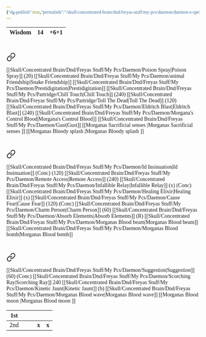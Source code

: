 ```yaml
---
{"dg-publish":true,"permalink":"/skull/concentrated-brain/dnd/freyas-stuff/my-pcs/daemon/daemon-s-spells/","title":"Daemon's Spells","tags":["Tagless"],"noteIcon":""}
---
```


<style id="Force_Custom_Fonts" type="text/css">@font-face{font-style:normal;font-family:"Merriweather";src:local("Merriweather")}@font-face{font-style:bolder;font-family:"Merriweather";src:local("Merriweather")}@font-face{font-style:normal;font-family:"Merriweather";src:local("Merriweather");unicode-range:U+0-FF,U+2E80-9FFF,U+F900-FAFF,U+FE30-FE4F,U+20000-2FA1F}@font-face{font-style:bolder;font-family:"Merriweather";src:local("Merriweather");unicode-range:U+0-FF,U+2E80-9FFF,U+F900-FAFF,U+FE30-FE4F,U+20000-2FA1F}@font-face{font-style:normal;font-family:"Merriweather";src:local("Merriweather");unicode-range:U+0-FF}@font-face{font-style:bolder;font-family:"Merriweather";src:local("Merriweather");unicode-range:U+0-FF}:not(pre):not(code):not(textarea):not(tt):not(kbd):not(samp):not(var){font-family:"Merriweather"!important}pre,code,textarea,tt,kbd,samp,var{font-family:monospace!important}pre *,code *,textarea *,tt *,kbd *,samp *,var *{font-family:monospace!important}</style>

| Wisdom | 14  | +6+1 |
|:------:|:---:|:----:|
# 
<div class="transclusion internal-embed is-loaded"><a class="markdown-embed-link" href="/skull/concentrated-brain/dnd/freyas-stuff/my-pcs/daemon/daemon-s-cantrips/" aria-label="Open link"><svg xmlns="http://www.w3.org/2000/svg" width="24" height="24" viewBox="0 0 24 24" fill="none" stroke="currentColor" stroke-width="2" stroke-linecap="round" stroke-linejoin="round" class="svg-icon lucide-link"><path d="M10 13a5 5 0 0 0 7.54.54l3-3a5 5 0 0 0-7.07-7.07l-1.72 1.71"></path><path d="M14 11a5 5 0 0 0-7.54-.54l-3 3a5 5 0 0 0 7.07 7.07l1.71-1.71"></path></svg></a><div class="markdown-embed">




<style id="Force_Custom_Fonts" type="text/css">@font-face{font-style:normal;font-family:"Merriweather";src:local("Merriweather")}@font-face{font-style:bolder;font-family:"Merriweather";src:local("Merriweather")}@font-face{font-style:normal;font-family:"Merriweather";src:local("Merriweather");unicode-range:U+0-FF,U+2E80-9FFF,U+F900-FAFF,U+FE30-FE4F,U+20000-2FA1F}@font-face{font-style:bolder;font-family:"Merriweather";src:local("Merriweather");unicode-range:U+0-FF,U+2E80-9FFF,U+F900-FAFF,U+FE30-FE4F,U+20000-2FA1F}@font-face{font-style:normal;font-family:"Merriweather";src:local("Merriweather");unicode-range:U+0-FF}@font-face{font-style:bolder;font-family:"Merriweather";src:local("Merriweather");unicode-range:U+0-FF}:not(pre):not(code):not(textarea):not(tt):not(kbd):not(samp):not(var){font-family:"Merriweather"!important}pre,code,textarea,tt,kbd,samp,var{font-family:monospace!important}pre *,code *,textarea *,tt *,kbd *,samp *,var *{font-family:monospace!important}</style>
[[Skull/Concentrated Brain/Dnd/Freyas Stuff/My Pcs/Daemon/Poison Spray\|Poison Spray]] (20)
[[Skull/Concentrated Brain/Dnd/Freyas Stuff/My Pcs/Daemon/animal Friendship\|Snake Friendship]]
[[Skull/Concentrated Brain/Dnd/Freyas Stuff/My Pcs/Daemon/Prestidigitation\|Prestidigitation]]
[[Skull/Concentrated Brain/Dnd/Freyas Stuff/My Pcs/Partridge/Chill Touch\|Chill Touch]] (240)
[[Skull/Concentrated Brain/Dnd/Freyas Stuff/My Pcs/Partridge/Toll The Dead\|Toll The Dead]] (120)
[[Skull/Concentrated Brain/Dnd/Freyas Stuff/My Pcs/Daemon/Eldritch Blast\|Eldritch Blast]] (240)
[[Skull/Concentrated Brain/Dnd/Freyas Stuff/My Pcs/Daemon/Morgana's Control Blood\|Morgana's Control Blood]]
[[Skull/Concentrated Brain/Dnd/Freyas Stuff/My Pcs/Daemon/Gust\|Gust]]
[[Morganas Sacrificial senses \|Morganas Sacrificial senses ]]
[[Morganas Bloody splash \|Morganas Bloody splash ]]


</div></div>

# 
<div class="transclusion internal-embed is-loaded"><a class="markdown-embed-link" href="/skull/concentrated-brain/dnd/freyas-stuff/my-pcs/daemon/daemons-1st-level-spells/" aria-label="Open link"><svg xmlns="http://www.w3.org/2000/svg" width="24" height="24" viewBox="0 0 24 24" fill="none" stroke="currentColor" stroke-width="2" stroke-linecap="round" stroke-linejoin="round" class="svg-icon lucide-link"><path d="M10 13a5 5 0 0 0 7.54.54l3-3a5 5 0 0 0-7.07-7.07l-1.72 1.71"></path><path d="M14 11a5 5 0 0 0-7.54-.54l-3 3a5 5 0 0 0 7.07 7.07l1.71-1.71"></path></svg></a><div class="markdown-embed">




<style id="Force_Custom_Fonts" type="text/css">@font-face{font-style:normal;font-family:"Merriweather";src:local("Merriweather")}@font-face{font-style:bolder;font-family:"Merriweather";src:local("Merriweather")}@font-face{font-style:normal;font-family:"Merriweather";src:local("Merriweather");unicode-range:U+0-FF,U+2E80-9FFF,U+F900-FAFF,U+FE30-FE4F,U+20000-2FA1F}@font-face{font-style:bolder;font-family:"Merriweather";src:local("Merriweather");unicode-range:U+0-FF,U+2E80-9FFF,U+F900-FAFF,U+FE30-FE4F,U+20000-2FA1F}@font-face{font-style:normal;font-family:"Merriweather";src:local("Merriweather");unicode-range:U+0-FF}@font-face{font-style:bolder;font-family:"Merriweather";src:local("Merriweather");unicode-range:U+0-FF}:not(pre):not(code):not(textarea):not(tt):not(kbd):not(samp):not(var){font-family:"Merriweather"!important}pre,code,textarea,tt,kbd,samp,var{font-family:monospace!important}pre *,code *,textarea *,tt *,kbd *,samp *,var *{font-family:monospace!important}</style>
[[Skull/Concentrated Brain/Dnd/Freyas Stuff/My Pcs/Daemon/Id Insinuation\|Id Insinuation]] (Conc) (120)
[[Skull/Concentrated Brain/Dnd/Freyas Stuff/My Pcs/Daemon/Remote Access\|Remote Access]] (240)
[[Skull/Concentrated Brain/Dnd/Freyas Stuff/My Pcs/Daemon/Infallible Relay\|Infallible Relay]] (x) (Conc)
[[Skull/Concentrated Brain/Dnd/Freyas Stuff/My Pcs/Daemon/Healing Elixir\|Healing Elixir]] (x)
[[Skull/Concentrated Brain/Dnd/Freyas Stuff/My Pcs/Daemon/Cause Fear\|Cause Fear]] (120) (Conc)
[[Skull/Concentrated Brain/Dnd/Freyas Stuff/My Pcs/Daemon/Charm Person\|Charm Person]] (60)
[[Skull/Concentrated Brain/Dnd/Freyas Stuff/My Pcs/Daemon/Absorb Elements\|Absorb Elements]] (R)
[[Skull/Concentrated Brain/Dnd/Freyas Stuff/My Pcs/Daemon/Morganas Blood beam\|Morganas Blood beam]]
[[Skull/Concentrated Brain/Dnd/Freyas Stuff/My Pcs/Daemon/Morganas Blood bomb\|Morganas Blood bomb]]


</div></div>


# 
<div class="transclusion internal-embed is-loaded"><a class="markdown-embed-link" href="/skull/concentrated-brain/dnd/freyas-stuff/my-pcs/daemon/daemons-2nd-level-spells/" aria-label="Open link"><svg xmlns="http://www.w3.org/2000/svg" width="24" height="24" viewBox="0 0 24 24" fill="none" stroke="currentColor" stroke-width="2" stroke-linecap="round" stroke-linejoin="round" class="svg-icon lucide-link"><path d="M10 13a5 5 0 0 0 7.54.54l3-3a5 5 0 0 0-7.07-7.07l-1.72 1.71"></path><path d="M14 11a5 5 0 0 0-7.54-.54l-3 3a5 5 0 0 0 7.07 7.07l1.71-1.71"></path></svg></a><div class="markdown-embed">




<style id="Force_Custom_Fonts" type="text/css">@font-face{font-style:normal;font-family:"Merriweather";src:local("Merriweather")}@font-face{font-style:bolder;font-family:"Merriweather";src:local("Merriweather")}@font-face{font-style:normal;font-family:"Merriweather";src:local("Merriweather");unicode-range:U+0-FF,U+2E80-9FFF,U+F900-FAFF,U+FE30-FE4F,U+20000-2FA1F}@font-face{font-style:bolder;font-family:"Merriweather";src:local("Merriweather");unicode-range:U+0-FF,U+2E80-9FFF,U+F900-FAFF,U+FE30-FE4F,U+20000-2FA1F}@font-face{font-style:normal;font-family:"Merriweather";src:local("Merriweather");unicode-range:U+0-FF}@font-face{font-style:bolder;font-family:"Merriweather";src:local("Merriweather");unicode-range:U+0-FF}:not(pre):not(code):not(textarea):not(tt):not(kbd):not(samp):not(var){font-family:"Merriweather"!important}pre,code,textarea,tt,kbd,samp,var{font-family:monospace!important}pre *,code *,textarea *,tt *,kbd *,samp *,var *{font-family:monospace!important}</style>
[[Skull/Concentrated Brain/Dnd/Freyas Stuff/My Pcs/Daemon/Suggestion\|Suggestion]]  (60) (Conc)
[[Skull/Concentrated Brain/Dnd/Freyas Stuff/My Pcs/Daemon/Scorching Ray\|Scorching Ray]] 240
[[Skull/Concentrated Brain/Dnd/Freyas Stuff/My Pcs/Daemon/Kinetic Jaunt\|Kinetic Jaunt]] (b)
[[Skull/Concentrated Brain/Dnd/Freyas Stuff/My Pcs/Daemon/Morganas Blood wave\|Morganas Blood wave]]
[[Morganas Blood moon \|Morganas Blood moon ]]


</div></div>


| 1st |     |     |       |       |
| --- | --- | :-- | ----- | ----- |
| 2nd |     |     | **x** | **x** |

